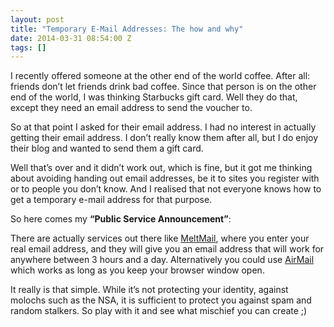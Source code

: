 ```yaml
---
layout: post
title: "Temporary E-Mail Addresses: The how and why"
date: 2014-03-31 08:54:00 Z
tags: []
---
```

I recently offered someone at the other end of the world coffee. After all: friends don’t let friends drink bad coffee. Since that person is on the other end of the world, I was thinking Starbucks gift card. Well they do that, except they need an email address to send the voucher to.

So at that point I asked for their email address. I had no interest in actually getting their email address. I don’t really know them after all, but I do enjoy their blog and wanted to send them a gift card.

Well that’s over and it didn’t work out, which is fine, but it got me thinking about avoiding handing out email addresses, be it to sites you register with or to people you don’t know. And I realised that not everyone knows how to get a temporary e-mail address for that purpose.

So here comes my **“Public Service Announcement”**:

There are actually services out there like [MeltMail](https://meltmail.com/), where you enter your real email address, and they will give you an email address that will work for anywhere between 3 hours and a day. Alternatively you could use [AirMail](http://getairmail.com/) which works as long as you keep your browser window open.

It really is that simple. While it’s not protecting your identity, against molochs such as the NSA, it is sufficient to protect you against spam and random stalkers. So play with it and see what mischief you can create ;)
